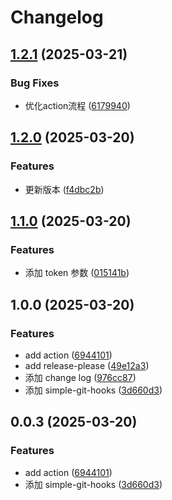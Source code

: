 # Changelog

## [1.2.1](https://github.com/ckvv/git-dl/compare/v1.2.0...v1.2.1) (2025-03-21)


### Bug Fixes

* 优化action流程 ([6179940](https://github.com/ckvv/git-dl/commit/6179940c5dbfd7ca8a08d39b8dd90a2e86bf6113))

## [1.2.0](https://github.com/ckvv/git-dl/compare/v1.1.0...v1.2.0) (2025-03-20)


### Features

* 更新版本 ([f4dbc2b](https://github.com/ckvv/git-dl/commit/f4dbc2b517c7532594fc5c7901d3e181cd2622bc))

## [1.1.0](https://github.com/ckvv/git-dl/compare/v1.0.0...v1.1.0) (2025-03-20)


### Features

* 添加 token 参数 ([015141b](https://github.com/ckvv/git-dl/commit/015141b40c91ee8121c42436ec7a9b080e37c6a3))

## 1.0.0 (2025-03-20)


### Features

* add action ([6944101](https://github.com/ckvv/git-dl/commit/69441010eeff680e6161c9ad9c7c669e02f4bb7a))
* add release-please ([49e12a3](https://github.com/ckvv/git-dl/commit/49e12a387e0e5dffe182a2efa31762e9027bcd57))
* 添加 change log ([976cc87](https://github.com/ckvv/git-dl/commit/976cc87bccb99b7c07fe26931a6aad510f1ef8b9))
* 添加 simple-git-hooks ([3d660d3](https://github.com/ckvv/git-dl/commit/3d660d39aa7450c95767182a730137fb5b2a9abd))

## 0.0.3 (2025-03-20)


### Features

* add action ([6944101](https://github.com/ckvv/git-dl/commit/69441010eeff680e6161c9ad9c7c669e02f4bb7a))
* 添加 simple-git-hooks ([3d660d3](https://github.com/ckvv/git-dl/commit/3d660d39aa7450c95767182a730137fb5b2a9abd))
